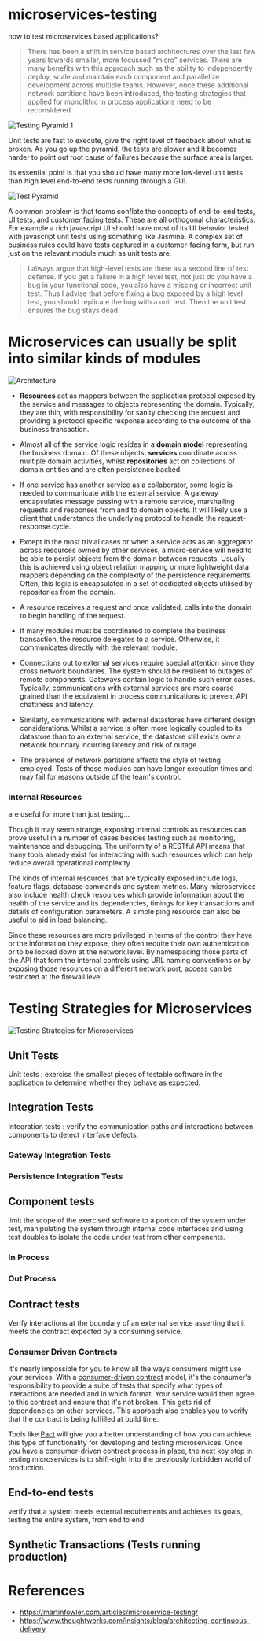 # microservices-testing

how to test microservices based applications?

> There has been a shift in service based architectures over the last few years towards smaller, more focussed "micro" services. There are many benefits with this approach such as the ability to independently deploy, scale and maintain each component and parallelize development across multiple teams. However, once these additional network partitions have been introduced, the testing strategies that applied for monolithic in process applications need to be reconsidered.

![Testing Pyramid 1](img/testing-pyramid.png)

Unit tests are fast to execute, give the right level of feedback about what is broken. As you go up the pyramid, the tests are slower and it becomes harder to point out root cause of failures because the surface area is larger.

Its essential point is that you should have many more low-level unit tests than high level end-to-end tests running through a GUI.

![Test Pyramid](img/test-pyramid.png)

A common problem is that teams conflate the concepts of end-to-end tests, UI tests, and customer facing tests. These are all orthogonal characteristics. For example a rich javascript UI should have most of its UI behavior tested with javascript unit tests using something like Jasmine. A complex set of business rules could have tests captured in a customer-facing form, but run just on the relevant module much as unit tests are.

> I always argue that high-level tests are there as a second line of test defense. If you get a failure in a high level test, not just do you have a bug in your functional code, you also have a missing or incorrect unit test. Thus I advise that before fixing a bug exposed by a high level test, you should replicate the bug with a unit test. Then the unit test ensures the bug stays dead.

# Microservices can usually be split into similar kinds of modules

![Architecture](img/architecture.png)

* **Resources** act as mappers between the application protocol exposed by the service and messages to objects representing the domain. Typically, they are thin, with responsibility for sanity checking the request and providing a protocol specific response according to the outcome of the business transaction.

* Almost all of the service logic resides in a **domain model** representing the business domain. Of these objects, **services** coordinate across multiple domain activities, whilst **repositories** act on collections of domain entities and are often persistence backed.

* If one service has another service as a collaborator, some logic is needed to communicate with the external service. A gateway encapsulates message passing with a remote service, marshalling requests and responses from and to domain objects. It will likely use a client that understands the underlying protocol to handle the request-response cycle.

* Except in the most trivial cases or when a service acts as an aggregator across resources owned by other services, a micro-service will need to be able to persist objects from the domain between requests. Usually this is achieved using object relation mapping or more lightweight data mappers depending on the complexity of the persistence requirements. Often, this logic is encapsulated in a set of dedicated objects utilised by repositories from the domain.

* A resource receives a request and once validated, calls into the domain to begin handling of the request.

* If many modules must be coordinated to complete the business transaction, the resource delegates to a service. Otherwise, it communicates directly with the relevant module.

* Connections out to external services require special attention since they cross network boundaries. The system should be resilient to outages of remote components. Gateways contain logic to handle such error cases. Typically, communications with external services are more coarse grained than the equivalent in process communications to prevent API chattiness and latency.
  
* Similarly, communications with external datastores have different design considerations. Whilst a service is often more logically coupled to its datastore than to an external service, the datastore still exists over a network boundary incurring latency and risk of outage.
  
* The presence of network partitions affects the style of testing employed. Tests of these modules can have longer execution times and may fail for reasons outside of the team's control.

### Internal Resources 

are useful for more than just testing...

Though it may seem strange, exposing internal controls as resources can prove useful in a number of cases besides testing such as monitoring, maintenance and debugging. The uniformity of a RESTful API means that many tools already exist for interacting with such resources which can help reduce overall operational complexity.

The kinds of internal resources that are typically exposed include logs, feature flags, database commands and system metrics. Many microservices also include health check resources which provide information about the health of the service and its dependencies, timings for key transactions and details of configuration parameters. A simple ping resource can also be useful to aid in load balancing.

Since these resources are more privileged in terms of the control they have or the information they expose, they often require their own authentication or to be locked down at the network level. By namespacing those parts of the API that form the internal controls using URL naming conventions or by exposing those resources on a different network port, access can be restricted at the firewall level.

# Testing Strategies for Microservices

![Testing Strategies for Microservices](img/test-types.png)

## Unit Tests

Unit tests : exercise the smallest pieces of testable software in the application to determine whether they behave as expected.

## Integration Tests

Integration tests : verify the communication paths and interactions between components to detect interface defects.

### Gateway Integration Tests

### Persistence Integration Tests

## Component tests

limit the scope of the exercised software to a portion of the system under test, manipulating the system through internal code interfaces and using test doubles to isolate the code under test from other components.

### In Process

### Out Process

## Contract tests

Verify interactions at the boundary of an external service asserting that it meets the contract expected by a consuming service.

### Consumer Driven Contracts
  
It's nearly impossible for you to know all the ways consumers might use your services. With a [consumer-driven contract](http://martinfowler.com/articles/consumerDrivenContracts.html) model, it's the consumer's responsibility to provide a suite of tests that specify what types of interactions are needed and in which format. Your service would then agree to this contract and ensure that it's not broken. This gets rid of dependencies on other services. This approach also enables you to verify that the contract is being fulfilled at build time.

Tools like [Pact](https://github.com/realestate-com-au/pact) will give you a better understanding of how you can achieve this type of functionality for developing and testing microservices. Once you have a consumer-driven contract process in place, the next key step in testing microservices is to shift-right into the previously forbidden world of production.

## End-to-end tests

verify that a system meets external requirements and achieves its goals, testing the entire system, from end to end.

## Synthetic Transactions (Tests running production)


# References

* https://martinfowler.com/articles/microservice-testing/
* https://www.thoughtworks.com/insights/blog/architecting-continuous-delivery
